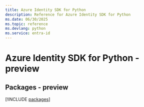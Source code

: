 ```yaml
---
title: Azure Identity SDK for Python
description: Reference for Azure Identity SDK for Python
ms.date: 06/30/2025
ms.topic: reference
ms.devlang: python
ms.service: entra-id
---
```

# Azure Identity SDK for Python - preview
## Packages - preview
[!INCLUDE [packages](identity-index.md)]
